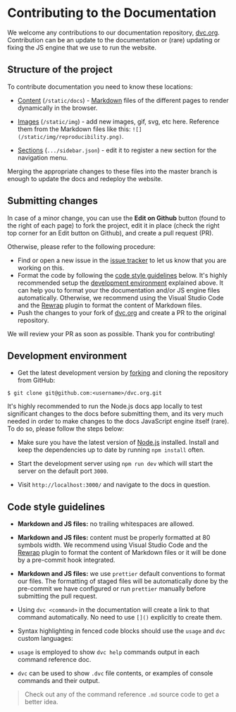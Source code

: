 # Contributing to the Documentation

We welcome any contributions to our documentation repository,
[dvc.org](https://github.com/iterative/dvc.org). Contribution can be an update
to the documentation or (rare) updating or fixing the JS engine that we use to
run the website.

## Structure of the project

To contribute documentation you need to know these locations:

- [Content](https://github.com/iterative/dvc.org/tree/master/static/docs)
  (`/static/docs`) -
  [Markdown](https://guides.github.com/features/mastering-markdown/) files of
  the different pages to render dynamically in the browser.

- [Images](https://github.com/iterative/dvc.org/tree/master/static/img)
  (`/static/img`) - add new images, gif, svg, etc here. Reference them from the
  Markdown files like this: `![](/static/img/reproducibility.png)`.

- [Sections](https://github.com/iterative/dvc.org/tree/master/src/Documentation/sidebar.json)
  (`.../sidebar.json`) - edit it to register a new section for the navigation
  menu.

Merging the appropriate changes to these files into the master branch is enough
to update the docs and redeploy the website.

## Submitting changes

In case of a minor change, you can use the **Edit on Github** button (found to
the right of each page) to fork the project, edit it in place (check the right
top corner for an Edit button on Github), and create a pull request (PR).

Otherwise, please refer to the following procedure:

- Find or open a new issue in the
  [issue tracker](https://github.com/iterative/dvc.org/issues) to let us know
  that you are working on this.
- Format the code by following the
  [code style guidelines](#code-style-guidelines) below. It's highly recommended
  setup the [development environment](#development-environment) explained above.
  It can help you to format your the documentation and/or JS engine files
  automatically. Otherwise, we recommend using the Visual Studio Code and the
  [Rewrap](https://marketplace.visualstudio.com/items?itemName=stkb.rewrap)
  plugin to format the content of Markdown files.
- Push the changes to your fork of
  [dvc.org](https://github.com/iterative/dvc.org.git) and create a PR to the
  original repository.

We will review your PR as soon as possible. Thank you for contributing!

## Development environment

- Get the latest development version by
  [forking](https://help.github.com/en/articles/fork-a-repo) and cloning the
  repository from GitHub:

```dvc
$ git clone git@github.com:<username>/dvc.org.git
```

It's highly recommended to run the Node.js docs app locally to test significant
changes to the docs before submitting them, and its very much needed in order to
make changes to the docs JavaScript engine itself (rare). To do so, please
follow the steps below:

- Make sure you have the latest version of [Node.js](https://nodejs.org/en/)
  installed. Install and keep the dependencies up to date by running
  `npm install` often.

- Start the development server using `npm run dev` which will start the server
  on the default port `3000`.

- Visit `http://localhost:3000/` and navigate to the docs in question.

## Code style guidelines

- **Markdown and JS files:** no trailing whitespaces are allowed.

- **Markdown and JS files:** content must be properly formatted at 80 symbols
  width. We recommend using Visual Studio Code and the
  [Rewrap](https://marketplace.visualstudio.com/items?itemName=stkb.rewrap)
  plugin to format the content of Markdown files or it will be done by a
  pre-commit hook integrated.

- **Markdown and JS files:** we use `prettier` default conventions to format our
  files. The formatting of staged files will be automatically done by the
  pre-commit we have configured or run `prettier` manually before submitting the
  pull request.

- Using `dvc <command>` in the documentation will create a link to that command
  automatically. No need to use `[]()` explicitly to create them.

- Syntax highlighting in fenced code blocks should use the `usage` and `dvc`
  custom languages:

- `usage` is employed to show `dvc help` commands output in each command
  reference doc.
- `dvc` can be used to show `.dvc` file contents, or examples of console
  commands and their output.

> Check out any of the command reference `.md` source code to get a better idea.
